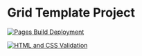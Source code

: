 # Grid Template Project

[![Pages Build Deployment](https://github.com/FomenkoAndrey/20230225_____grid-template/actions/workflows/pages/pages-build-deployment/badge.svg)](https://github.com/FomenkoAndrey/20230225_____grid-template/actions/workflows/pages/pages-build-deployment)

[![HTML and CSS Validation](https://github.com/FomenkoAndrey/20230225_____grid-template/actions/workflows/HTML5Validator.yml/badge.svg)](https://github.com/FomenkoAndrey/20230225_____grid-template/actions/workflows/HTML5Validator.yml)
